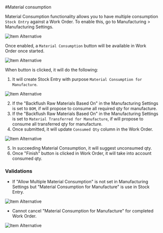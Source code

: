 <!-- add-breadcrumbs -->
#Material consumption

Material Consumption functionality allows you to have multiple consumption `Stock Entry` against a Work Order. To enable this, go to Manufacturing > Manufacturing Settings.

<img class="screenshot" alt="Item Alternative" src="{{docs_base_url}}/assets/img/manufacturing/allow-material-consumption.png">

Once enabled, a `Material Consumption` button will be available in Work Order once started.

<img class="screenshot" alt="Item Alternative" src="{{docs_base_url}}/assets/img/manufacturing/material-consumption-button.png">

When button is clicked, it will do the following:

1.  It will create Stock Entry with purpose `Material Consumption for Manufacture`.

<img class="screenshot" alt="Item Alternative" src="{{docs_base_url}}/assets/img/manufacturing/material-consumption-for-manufacture.png">

2.  If the "Backflush Raw Materials Based On" in the Manufacturing Settings is set to `BOM`, if will propose to consume all required qty for manufacture.
3.  If the "Backflush Raw Materials Based On" in the Manufacturing Settings is set to `Material Transferred for Manufacture`, if will propose to consume all transferred qty for manufacture.
4.  Once submitted, it will update `Consumed Qty` column in the Work Order.

<img class="screenshot" alt="Item Alternative" src="{{docs_base_url}}/assets/img/manufacturing/consumed-qty.png">

5.  In succeeding Material Consumption, it will suggest unconsumed qty.
6.  Once "Finish" button is clicked in Work Order, it will take into account consumed qty.

### Validations

* If "Allow Multiple Material Consumption" is not set in Manufacturing Settings but "Material Consumption for Manufacture" is use in Stock Entry.

<img class="screenshot" alt="Item Alternative" src="{{docs_base_url}}/assets/img/manufacturing/material-consumption-stock-entry.gif">

* Cannot cancel "Material Consumption for Manufacture" for completed Work Order.

<img class="screenshot" alt="Item Alternative" src="{{docs_base_url}}/assets/img/manufacturing/cancel-material-consumption-stock-entry.gif">
